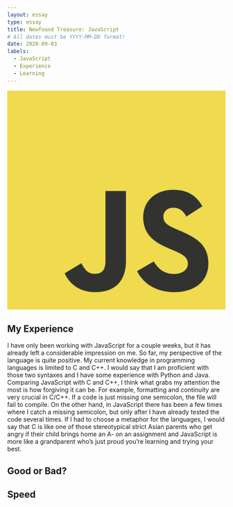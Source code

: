 ```yaml
---
layout: essay
type: essay
title: Newfound Treasure: JavaScript
# All dates must be YYYY-MM-DD format!
date: 2020-09-03
labels:
  - JavaScript
  - Experience
  - Learning
---
```


<img class="ui medium right floated image" src="../images/js.png">

## My Experience
I have only been working with JavaScript for a couple weeks, but it has already left a considerable impression on me.  So far, my perspective of the language is quite positive.  My current knowledge in programming languages is limited to C and C++.  I would say that I am proficient with those two syntaxes and I have some experience with Python and Java.  Comparing JavaScript with C and C++, I think what grabs my attention the most is how forgiving it can be.  For example, formatting and continuity are very crucial in C/C++.  If a code is just missing one semicolon, the file will fail to compile.  On the other hand, in JavaScript there has been a few times where I catch a missing semicolon, but only after I have already tested the code several times.  If I had to choose a metaphor for the languages, I would say that C is like one of those stereotypical strict Asian parents who get angry if their child brings home an A- on an assignment and JavaScript is more like a grandparent who’s just proud you’re learning and trying your best.

## Good or Bad?

## Speed
